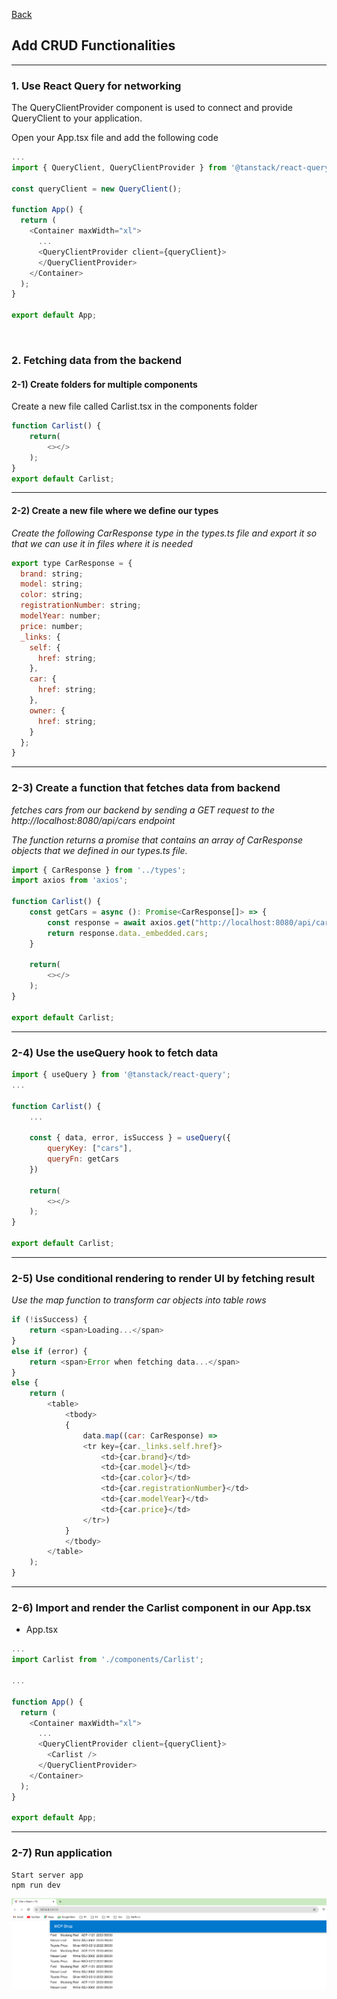 [Back](README.md)

## Add CRUD Functionalities

<hr>


### 1. Use React Query for networking

The QueryClientProvider component is used to connect and provide QueryClient to your application.

Open your App.tsx file and add the following code
```javascript
...
import { QueryClient, QueryClientProvider } from '@tanstack/react-query';

const queryClient = new QueryClient();

function App() {
  return (
    <Container maxWidth="xl">
      ...
      <QueryClientProvider client={queryClient}>
      </QueryClientProvider>
    </Container>
  );
}

export default App;
```

&nbsp;

### 2. Fetching data from the backend

#### 2-1) Create folders for multiple components

Create a new file called Carlist.tsx in the components folder
```javascript
function Carlist() {
    return(
        <></>
    );
}
export default Carlist;
```

<hr>

#### 2-2) Create a new file where we define our types

_Create the following CarResponse type in the types.ts file and export it so that we can use it in files where it is needed_
```javascript
export type CarResponse = {
  brand: string;
  model: string;
  color: string;
  registrationNumber: string;
  modelYear: number;
  price: number;
  _links: {
    self: {
      href: string;
    },
    car: {
      href: string;
    },
    owner: {
      href: string;
    }
  };
}
```

<hr>

### 2-3) Create a function that fetches data from backend

_fetches cars from our backend by sending a GET request to the http://localhost:8080/api/cars endpoint_

_The function returns a promise that contains an array of CarResponse objects that we defined in our types.ts file._

```javascript
import { CarResponse } from '../types';
import axios from 'axios';

function Carlist() {
    const getCars = async (): Promise<CarResponse[]> => {
        const response = await axios.get("http://localhost:8080/api/cars");
        return response.data._embedded.cars;
    }

    return(
        <></>
    );
}

export default Carlist;
```

<hr>

### 2-4) Use the useQuery hook to fetch data

```javascript
import { useQuery } from '@tanstack/react-query';
...

function Carlist() {
    ...

    const { data, error, isSuccess } = useQuery({
        queryKey: ["cars"], 
        queryFn: getCars
    })
    
    return(
        <></>
    );
}

export default Carlist;
```

<hr>


### 2-5) Use conditional rendering to render UI by fetching result

_Use the map function to transform car objects into table rows_
```javascript
if (!isSuccess) {
    return <span>Loading...</span>
}
else if (error) {
    return <span>Error when fetching data...</span>
}
else {
    return (
        <table>
            <tbody>
            {
                data.map((car: CarResponse) => 
                <tr key={car._links.self.href}>
                    <td>{car.brand}</td>
                    <td>{car.model}</td>
                    <td>{car.color}</td> 
                    <td>{car.registrationNumber}</td> 
                    <td>{car.modelYear}</td>
                    <td>{car.price}</td>
                </tr>)
            }
            </tbody>
        </table>
    );
}
```

<hr>

### 2-6) Import and render the Carlist component in our App.tsx

- App.tsx

```javascript
...
import Carlist from './components/Carlist';

...

function App() {
  return (
    <Container maxWidth="xl">
      ...
      <QueryClientProvider client={queryClient}>
        <Carlist />
      </QueryClientProvider>
    </Container>
  );
}

export default App;
```

<hr>

### 2-7) Run application
```shell
Start server app
npm run dev
```
![react rest api](https://github.com/Elliot518/mcp-oss-tech/blob/main/frontend/react/front_rest_api.png?raw=true)
